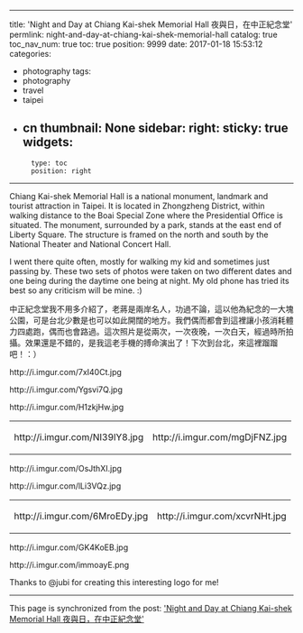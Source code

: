 
---
title: 'Night and Day at Chiang Kai-shek Memorial Hall  夜與日，在中正紀念堂'
permlink: night-and-day-at-chiang-kai-shek-memorial-hall
catalog: true
toc_nav_num: true
toc: true
position: 9999
date: 2017-01-18 15:53:12
categories:
- photography
tags:
- photography
- travel
- taipei
- cn
thumbnail: None
sidebar:
    right:
        sticky: true
widgets:
    -
        type: toc
        position: right
---


<html>
<p>Chiang Kai-shek Memorial Hall is a national monument, landmark and tourist attraction in Taipei. It is located in Zhongzheng District, within walking distance to the Boai Special Zone where the Presidential Office is situated. The monument, surrounded by a park, stands at the east end of Liberty Square. The structure is framed on the north and south by the National Theater and National Concert Hall.</p>
<p>I went there quite often, mostly for walking my kid and sometimes just passing by. These two sets of photos were taken on two different dates and one being during the daytime one being at night. My old phone has tried its best so any criticism will be mine. :)</p>
<p>中正紀念堂我不用多介紹了，老蔣是兩岸名人，功過不論，這以他為紀念的一大塊公園，可是台北少數是也可以如此開闊的地方。我們偶而都會到這裡讓小孩消耗體力四處跑，偶而也會路過。這次照片是從兩次，一次夜晚，一次白天，經過時所拍攝。效果還是不錯的，是我這老手機的搏命演出了！下次到台北，來這裡蹓蹓吧！：）</p>
<p>http://i.imgur.com/7xI40Ct.jpg</p>
<p>http://i.imgur.com/Ygsvi7Q.jpg</p>
<p>http://i.imgur.com/H1zkjHw.jpg</p>
<table><tr>
<td><p>http://i.imgur.com/NI39lY8.jpg</p></td>
<td><p>http://i.imgur.com/mgDjFNZ.jpg</p></td>
</tr></table>
<p>http://i.imgur.com/OsJthXI.jpg</p>
<p>http://i.imgur.com/lLi3VQz.jpg</p>
<table><tr>
<td><p>http://i.imgur.com/6MroEDy.jpg</p></td>
<td><p>http://i.imgur.com/xcvrNHt.jpg</p></td>
</tr></table>
<p>http://i.imgur.com/GK4KoEB.jpg</p>
<p>http://i.imgur.com/immoayE.png</p>
<p>Thanks to @jubi for creating this interesting logo for me!</p>
</html>

- - -

This page is synchronized from the post: ['Night and Day at Chiang Kai-shek Memorial Hall  夜與日，在中正紀念堂'](https://steemit.com/@deanliu/night-and-day-at-chiang-kai-shek-memorial-hall)
